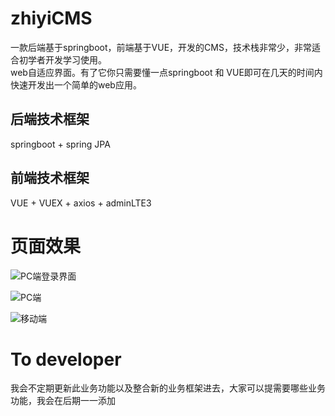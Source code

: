 # zhiyiCMS

  一款后端基于springboot，前端基于VUE，开发的CMS，技术栈非常少，非常适合初学者开发学习使用。<br/>web自适应界面。有了它你只需要懂一点springboot
和 VUE即可在几天的时间内快速开发出一个简单的web应用。

## 后端技术框架
springboot + spring JPA 

## 前端技术框架
VUE + VUEX + axios + adminLTE3

# 页面效果


![PC端登录界面](http://cdn.zhiyigo.cn/CMS-PClogin.jpg)


![PC端](http://cdn.zhiyigo.cn/CMS-PC.jpg)

![移动端](http://cdn.zhiyigo.cn/CMS-Phone.jpg)






# To developer
我会不定期更新此业务功能以及整合新的业务框架进去，大家可以提需要哪些业务功能，我会在后期一一添加

